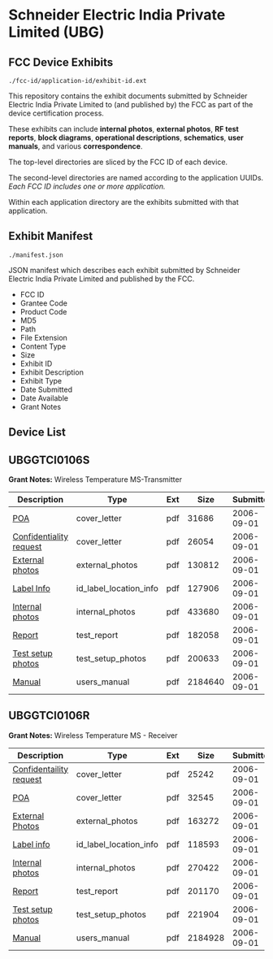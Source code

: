 # Schneider Electric India Private  Limited (UBG)
## FCC Device Exhibits

```
./fcc-id/application-id/exhibit-id.ext
```

This repository contains the exhibit documents submitted by Schneider Electric India Private  Limited to (and published by) the FCC as part of the device certification process.

These exhibits can include **internal photos**, **external photos**, **RF test reports**, **block diagrams**, **operational descriptions**, **schematics**, **user manuals**, and various **correspondence**.

The top-level directories are sliced by the FCC ID of each device.

The second-level directories are named according to the application UUIDs. *Each FCC ID includes one or more application.*

Within each application directory are the exhibits submitted with that application. 

## Exhibit Manifest

```
./manifest.json
```

JSON manifest which describes each exhibit submitted by Schneider Electric India Private  Limited and published by the FCC.

- FCC ID
- Grantee Code
- Product Code
- MD5
- Path
- File Extension
- Content Type
- Size
- Exhibit ID
- Exhibit Description
- Exhibit Type
- Date Submitted
- Date Available
- Grant Notes

## Device List
## UBGGTCI0106S
**Grant Notes:** Wireless Temperature MS-Transmitter

| Description | Type | Ext | Size | Submitted | Available |
| ----------- | ---- | --- | ---- | --------- | --------- |
| [POA](UBGGTCI0106S/4f3dc1816be5c7f375b7bba712384c79/700506.pdf) | cover_letter | pdf | 31686 | 2006-09-01 | 2006-09-01 |
| [Confidentiality request](UBGGTCI0106S/4f3dc1816be5c7f375b7bba712384c79/700516.pdf) | cover_letter | pdf | 26054 | 2006-09-01 | 2006-09-01 |
| [External photos](UBGGTCI0106S/4f3dc1816be5c7f375b7bba712384c79/700507.pdf) | external_photos | pdf | 130812 | 2006-09-01 | 2006-09-01 |
| [Label Info](UBGGTCI0106S/4f3dc1816be5c7f375b7bba712384c79/700508.pdf) | id_label_location_info | pdf | 127906 | 2006-09-01 | 2006-09-01 |
| [Internal photos](UBGGTCI0106S/4f3dc1816be5c7f375b7bba712384c79/700509.pdf) | internal_photos | pdf | 433680 | 2006-09-01 | 2006-09-01 |
| [Report](UBGGTCI0106S/4f3dc1816be5c7f375b7bba712384c79/700513.pdf) | test_report | pdf | 182058 | 2006-09-01 | 2006-09-01 |
| [Test setup photos](UBGGTCI0106S/4f3dc1816be5c7f375b7bba712384c79/700514.pdf) | test_setup_photos | pdf | 200633 | 2006-09-01 | 2006-09-01 |
| [Manual](UBGGTCI0106S/4f3dc1816be5c7f375b7bba712384c79/700515.pdf) | users_manual | pdf | 2184640 | 2006-09-01 | 2006-09-01 |
## UBGGTCI0106R
**Grant Notes:** Wireless Temperature MS - Receiver

| Description | Type | Ext | Size | Submitted | Available |
| ----------- | ---- | --- | ---- | --------- | --------- |
| [Confidentaility request](UBGGTCI0106R/a9d7c06ca1487656cbb237b27be71e52/700524.pdf) | cover_letter | pdf | 25242 | 2006-09-01 | 2006-09-01 |
| [POA](UBGGTCI0106R/a9d7c06ca1487656cbb237b27be71e52/700525.pdf) | cover_letter | pdf | 32545 | 2006-09-01 | 2006-09-01 |
| [External Photos](UBGGTCI0106R/a9d7c06ca1487656cbb237b27be71e52/700522.pdf) | external_photos | pdf | 163272 | 2006-09-01 | 2006-09-01 |
| [Label info](UBGGTCI0106R/a9d7c06ca1487656cbb237b27be71e52/700521.pdf) | id_label_location_info | pdf | 118593 | 2006-09-01 | 2006-09-01 |
| [Internal photos](UBGGTCI0106R/a9d7c06ca1487656cbb237b27be71e52/700520.pdf) | internal_photos | pdf | 270422 | 2006-09-01 | 2006-09-01 |
| [Report](UBGGTCI0106R/a9d7c06ca1487656cbb237b27be71e52/700519.pdf) | test_report | pdf | 201170 | 2006-09-01 | 2006-09-01 |
| [Test setup photos](UBGGTCI0106R/a9d7c06ca1487656cbb237b27be71e52/700518.pdf) | test_setup_photos | pdf | 221904 | 2006-09-01 | 2006-09-01 |
| [Manual](UBGGTCI0106R/a9d7c06ca1487656cbb237b27be71e52/700523.pdf) | users_manual | pdf | 2184928 | 2006-09-01 | 2006-09-01 |
